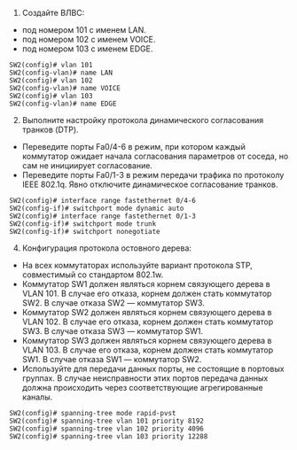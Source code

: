 1. Создайте ВЛВС: 
  - под номером 101 с именем LAN.
  - под номером 102 с именем VOICE.
  - под номером 103 с именем EDGE.
```
SW2(config)# vlan 101
SW2(config-vlan)# name LAN
SW2(config)# vlan 102
SW2(config-vlan)# name VOICE
SW2(config)# vlan 103
SW2(config-vlan)# name EDGE
```

2. Выполните настройку протокола динамического согласования транков (DTP). 
  - Переведите порты Fa0/4-6 в режим, при котором каждый коммутатор ожидает начала согласования параметров от соседа, но сам не инициирует согласование.
  - Переведите порты Fa0/1-3 в режим передачи трафика по протоколу IEEE 802.1q. Явно отключите динамическое согласование транков.
```
SW2(config)# interface range fastethernet 0/4-6
SW2(config-if)# switchport mode dynamic auto
SW2(config)# interface range fastethernet 0/1-3
SW2(config-if)# switchport mode trunk
SW2(config-if)# switchport nonegotiate
```
4. Конфигурация протокола остовного дерева:
  - На всех коммутаторах используйте вариант протокола STP, совместимый со стандартом 802.1w.
  - Коммутатор SW1 должен являться корнем связующего дерева в VLAN 101. В случае его отказа, корнем должен стать коммутатор SW2. В случае отказа SW2 — коммутатор SW3.
  - Коммутатор SW2 должен являться корнем связующего дерева в VLAN 102. В случае его отказа, корнем должен стать коммутатор SW3. В случае отказа SW3 — коммутатор SW1.
  - Коммутатор SW3 должен являться корнем связующего дерева в VLAN 103. В случае его отказа, корнем должен стать коммутатор SW1. В случае отказа SW1 — коммутатор SW2.
  - Используйте для передачи данных порты, не состоящие в портовых группах. В случае неисправности этих портов передача данных должна происходить через соответствующие агрегированные каналы.
```
SW2(config)# spanning-tree mode rapid-pvst
SW2(config)# spanning-tree vlan 101 priority 8192
SW2(config)# spanning-tree vlan 102 priority 4096
SW2(config)# spanning-tree vlan 103 priority 12288
```
